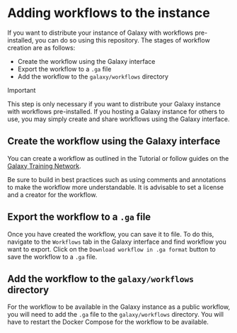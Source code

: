# Adding workflows to the instance

If you want to distribute your instance of Galaxy with workflows pre-installed, you can do so using this repository. The stages of workflow creation are as follows:
- Create the workflow using the Galaxy interface
- Export the workflow to a `.ga` file
- Add the workflow to the `galaxy/workflows` directory

> [!IMPORTANT] 
> This step is only necessary if you want to distribute your Galaxy instance with workflows pre-installed. If you hosting a Galaxy instance for others to use, you may simply create and share workflows using the Galaxy interface.

## Create the workflow using the Galaxy interface

You can create a workflow as outlined in the Tutorial or follow guides on the [Galaxy Training Network](https://training.galaxyproject.org/training-material/topics/introduction/).

Be sure to build in best practices such as using comments and annotations to make the workflow more understandable. It is advisable to set a license and a creator for the workflow.

## Export the workflow to a `.ga` file

Once you have created the workflow, you can save it to file. To do this, navigate to the `Workflows` tab in the Galaxy interface and find workflow you want to export. Click on the `Download workflow in .ga format` button to save the workflow to a `.ga` file.

## Add the workflow to the `galaxy/workflows` directory

For the workflow to be available in the Galaxy instance as a public workflow, you will need to add the `.ga` file to the `galaxy/workflows` directory. You will have to restart the Docker Compose for the workflow to be available.
